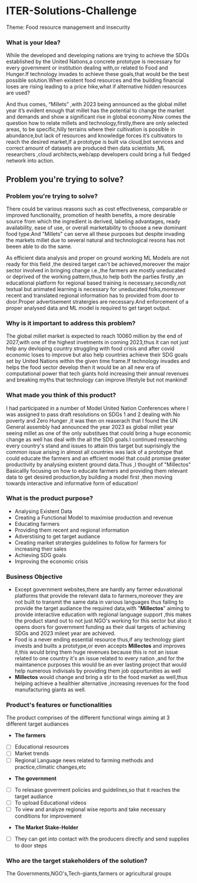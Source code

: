 # ITER-Solutions-Challenge
Theme: Food resource management and insecurity 

### What is your Idea?
While the developed and developing nations are trying to achieve the SDGs established by the United Nations,a concrete prototype is necessary for every government or institution dealing with,or related to Food and Hunger.If technology invades to achieve these goals,that would be the best possible solution.When existent food resources and the building financial loses are rising leading to a price hike,what if alternative hidden resources are used?

And thus comes, “Millets” ,with 2023 being announced as the global millet year it’s evident enough that millet has the potential to change the market and demands and show a significant rise in global economy.Now comes the question how to relate millets and technology,firstly,there are only selected areas, to be specific,hilly terrains where their cultivation is possible in abundance,but lack of resources and knowledge forces it’s cultivators to reach the desired market,If a prototype is built via cloud,bot services and correct amount of datasets are produced then data scientists ,ML researchers ,cloud architects,web/app developers could bring a full fledged network into action.

## Problem you're trying to solve?

### Problem you're trying to solve?

There could be various reasons such as cost effectiveness, comparable or improved functionality, promotion of health benefits, a more desirable source from which the ingredient is derived, labeling advantages, ready availability, ease of use, or overall marketability to choose a new dominant food type.And "Millets" can serve all these purposes but despite invading the markets millet due to several natural and technological resons has not beeen able to do the same.

As efficient data analysis and proper on ground working ML Models are not ready for this field ,the desired target can't be achieved,moreover the major sector involved in bringing change i.e.,the farmers are mostly uneducated or deprived of the working pattern,thus,to help both the parties firstly ,an educational platform for regional based training is necessary,secondly,not textual but animated learning is necessary for uneducated folks,moreover recent and translated regional information has to provided from door to door.Proper advertisement stratergies are necessary.And enforcement of a proper analysed data and ML model is required to get target output.

### Why is it important to address this problem?

The global millet market is expected to reach 10060 million by the end of 2027,with one of the highest invetments in coming 2023,thus it can not just help any devloping country struggling with food crisis and after covid economic loses to improve but also help countries achieve their SDG goals set by United Nations within the given time frame.If technology invades and helps the food sector develop then it would be an all new era of computational power that tech giants hold increasing their annual revenues and breaking myths that technology can improve lifestyle but not mankind!

### What made you think of this product?

I had participated in a number of Model United Nation Conferences where I was assigned to pass draft resolutions on SDGs 1 and 2 dealing with No poverty and Zero Hunger ,it was then on reaserach that I found the UN General assembly had announced the year 2023 as global millet year seeing millet as one of the only substitues that could bring a huge economic change as well has deal with the all the SDG goals.I continued researching every country's stand and issues to attain this target but suprisingly the common issue arising in almost all countries was lack of a prototype that could educate the farmers and an effcient model that could promise greater productivity by analysing existent ground data.Thus ,I thought of "Millectos" Basicallly focusing on how to educate farmers and providing them relevant data to get desired production,by building a model first ,then moving towards interactive and informative form of education!

### What is the product purpose?
- Analysing Existent Data
- Creating a Functional Model to maximise production and revenue
- Educating farmers
- Providing them recent and regional information
- Adverstising to get target audiance
- Creating market stratergies guidelines to follow for farmers for increasing their sales
- Achieving SDG goals
- Improving the economic crisis

### Business Objective
- Except government websites,there are hardly any farmer eduvational platforms that provide the relevant data to farmers,moreover they are not built to transmit the same data in various languages thus failing to provide the target audiance the required data,with "**Millectos**" aiming to provide interactive education with regional language support ,this makes the product stand out to not just NGO's working for this sector but also it opens doors for government funding as their dual targets of achieving SDGs and 2023 mileet year are achieved.
- Food is a never ending essential resource thus,if any technology giant invests and builts a prototype,or even accepts **Millectos** and improves it,this would bring them huge revenues because this is not an issue related to one country it's an issue related to every nation ,and for the maintanence purposes this would be an ever lasting project that would help numerous indivisals by providing them job oppurtunities as well
- **Millectos** would change and bring a stir to the food market as well,thus helping achieve a healthier alternative ,increasing revenues for the food manufacturing giants as well.

### Product's features or functionalities
The product comprises of the different functional wings aiming at 3 different target audiances

- **The farmers**
- [ ]  Educational resources
- [ ]  Market trends
- [ ]  Regional Language news related to farming methods and practice,climatic changes,etc
- **The government**
- [ ]  To relesase goverment policies and guidelines,so that it reaches the target audiance
- [ ]  To upload Educational videos
- [ ]  To view and analyze regional wise reports and take necessary conditions for improvement
- **The Market Stake-Holder**
- [ ]  They can get into contact with the producers directly and send supplies to door steps


### Who are the target stakeholders of the solution?
The Governments,NGO's,Tech-giants,farmers or agricultural groups
